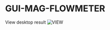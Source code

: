# GUI-MAG-FLOWMETER

View desktop result
![VIEW](https://user-images.githubusercontent.com/71054830/182518289-58d1ada4-b1ea-44b2-9b8c-841d886f4d5e.jpg)
